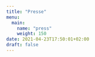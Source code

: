 ```yaml
---
title: "Presse"
menu:
  main:
    name: "press"
    weight: 150
date: 2021-04-23T17:50:01+02:00
draft: false
---
```


